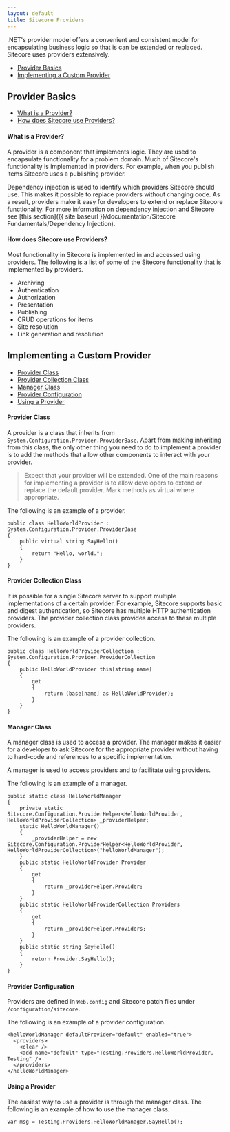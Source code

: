 ```yaml
---
layout: default
title: Sitecore Providers
---
```

.NET's provider model offers a convenient and consistent model for encapsulating business logic so that is can be extended or replaced. Sitecore uses providers extensively.

* [Provider Basics](#provider_basics)
* [Implementing a Custom Provider](#implementing_a_custom_provider)

## <a name="provider_basics">Provider Basics</a>

* [What is a Provider?](#what_is_a_provider)
* [How does Sitecore use Providers?](#how_does_sitecore_use_providers)

#### <a name="what_is_a_provider">What is a Provider?</a>
A provider is a component that implements logic. They are used to encapsulate functionality for a problem domain.  Much of Sitecore's functionality is implemented in providers. For example, when you publish items Sitecore uses a publishing provider. 

Dependency injection is used to identify which providers Sitecore should use. This makes it possible to replace providers without changing code. As a result, providers make it easy for developers to extend or replace Sitecore functionality. For more information on dependency injection and Sitecore see [this section]({{ site.baseurl }}/documentation/Sitecore Fundamentals/Dependency Injection).

#### <a name="how_does_sitecore_use_providers">How does Sitecore use Providers?</a>
Most functionality in Sitecore is implemented in and accessed using providers. The following is a list of some of the Sitecore functionality that is implemented by providers.

* Archiving
* Authentication
* Authorization
* Presentation
* Publishing
* CRUD operations for items
* Site resolution
* Link generation and resolution

## <a name="implementing_a_custom_provider">Implementing a Custom Provider</a>

* [Provider Class](#provider_class)
* [Provider Collection Class](#provider_collection_class)
* [Manager Class](#manager_class)
* [Provider Configuration](#provider_configuration)
* [Using a Provider](#using_a_provider)

#### <a name="provider_class">Provider Class</a>
A provider is a class that inherits from `System.Configuration.Provider.ProviderBase`. Apart from making inheriting from this class, the only other thing you need to do to implement a provider is to add the methods that allow other components to interact with your provider.

> Expect that your provider will be extended. One of the main reasons for 
> implementing a provider is to allow developers to extend or replace the 
> default provider. Mark methods as virtual where appropriate.

The following is an example of a provider.

	public class HelloWorldProvider : System.Configuration.Provider.ProviderBase
	{
	    public virtual string SayHello()
	    {
	        return "Hello, world.";
	    }
	}

#### <a name="provider_collection_class">Provider Collection Class</a>
It is possible for a single Sitecore server to support multiple implementations of a certain provider. For example, Sitecore supports basic and digest authentication, so Sitecore has multiple HTTP authentication providers. The provider collection class provides access to these multiple providers.

The following is an example of a provider collection.

	public class HelloWorldProviderCollection : System.Configuration.Provider.ProviderCollection
	{
	    public HelloWorldProvider this[string name]
	    {
	        get
	        {
	            return (base[name] as HelloWorldProvider);
	        }
	    }
	}

#### <a name="manager_class">Manager Class</a>
A manager class is used to access a provider. The manager makes it easier for a developer to ask Sitecore for the appropriate provider without having to hard-code and references to a specific implementation.

A manager is used to access providers and to facilitate using providers.

The following is an example of a manager.

	public static class HelloWorldManager
	{
	    private static Sitecore.Configuration.ProviderHelper<HelloWorldProvider, HelloWorldProviderCollection> _providerHelper;
	    static HelloWorldManager()
	    {
	        _providerHelper = new Sitecore.Configuration.ProviderHelper<HelloWorldProvider, HelloWorldProviderCollection>("helloWorldManager");
	    }
	    public static HelloWorldProvider Provider
	    {
	        get
	        {
	            return _providerHelper.Provider;
	        }
	    }
	    public static HelloWorldProviderCollection Providers
	    {
	        get
	        {
	            return _providerHelper.Providers;
	        }
	    }
	    public static string SayHello()
	    {
	        return Provider.SayHello();
	    }
	}

#### <a name="provider_configuration">Provider Configuration</a>
Providers are defined in `Web.config` and Sitecore patch files under `/configuration/sitecore`.

The following is an example of a provider configuration.

	<helloWorldManager defaultProvider="default" enabled="true">
	  <providers>
	    <clear />
	    <add name="default" type="Testing.Providers.HelloWorldProvider, Testing" />
	  </providers>
	</helloWorldManager>

#### <a name="using_a_provider">Using a Provider</a>
The easiest way to use a provider is through the manager class. The following is an example of how to use the manager class.

	var msg = Testing.Providers.HelloWorldManager.SayHello();

